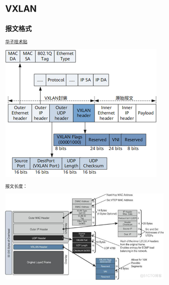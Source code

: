 # VXLAN

## 报文格式

[华子技术贴](https://support.huawei.com/enterprise/zh/doc/EDOC1000173014/a74c6374)

![](img_vxlan.md/2022-09-20-18-39-04.png)

报文长度：

![img](img_vxlan.md/2022-09-19-17-32-08.png)
